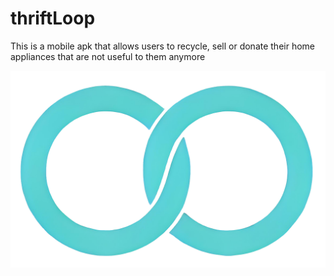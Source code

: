 # thriftLoop
This is a mobile apk that allows users to recycle, sell or donate their home appliances that are not useful to them anymore

![alt text](https://github.com/C-o-m-o-n/thriftLoop/blob/main/assets/logo.png)
